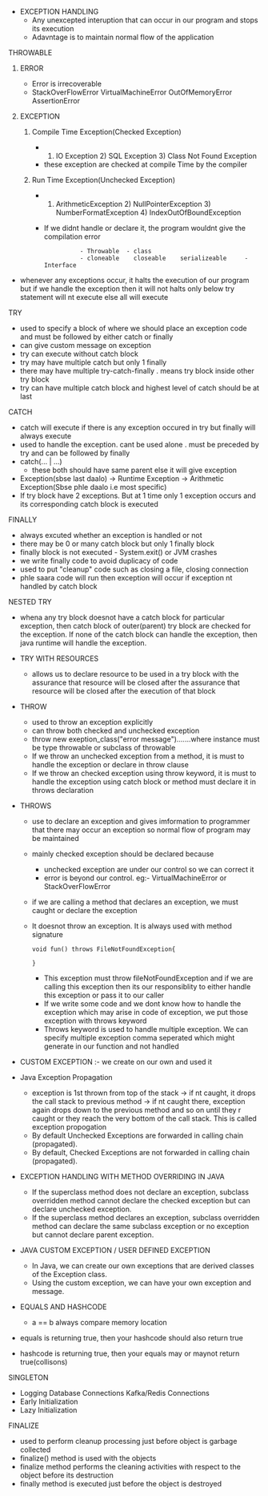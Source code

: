 - EXCEPTION HANDLING
   - Any unexcepted interuption that can occur in our program and stops its execution
   - Adavntage is to maintain normal flow of the application


THROWABLE

1) ERROR
    - Error is irrecoverable
    - StackOverFlowError    VirtualMachineError     OutOfMemoryError    AssertionError

2) EXCEPTION
    1) Compile Time Exception(Checked Exception)
        - 1) IO Exception    2) SQL Exception       3) Class Not Found Exception
        - these exception are checked at compile Time by the compiler

    2) Run Time Exception(Unchecked Exception)
        - 1) ArithmeticException   2) NullPointerException   3) NumberFormatException  4) IndexOutOfBoundException
        - If we didnt handle or declare it, the program wouldnt give the compilation error

                        - Throwable  - class
                        - cloneable    closeable    serializeable     -  Interface

- whenever any exceptions occur, it halts the execution of our program but if we handle the exception then it 
will not halts only below try statement will nt execute else all will execute

TRY
   - used to specify a block of where we should place an exception code and must be followed by either catch or finally
   - can give custom message on exception
   - try can execute without catch block
   - try may have multiple catch but only 1 finally
   - there may have multiple try-catch-finally . means try block inside other try block
   - try can have multiple catch block and highest level of catch should be at last

CATCH
   - catch will execute if there is any exception occured in try but finally will always execute
   - used to handle the exception. cant be used alone . must be preceded by try and can be followed by finally
   - catch(... | ...)
       - these both should have same parent else it will give exception
   - Exception(sbse last daalo) -> Runtime Exception -> Arithmetic Exception(Sbse phle daalo i.e most specific)
   - If try block have 2 exceptions. But at 1 time only 1 exception occurs and its corresponding catch block is executed

FINALLY
   - always excuted whether an exception is handled or not
   - there may be 0 or many catch block but only 1 finally block
   - finally block is not executed - System.exit()    or  JVM crashes
   - we write finally code to avoid duplicacy of code
   - used to put "cleanup" code such as closing a file, closing connection
   - phle saara code will run then exception will occur if exception nt handled by catch block

NESTED TRY
   - whena any try block doesnot have a catch block for particular exception, then catch block of outer(parent) try 
   block are checked for the exception. If none of the catch block can handle the exception, then java runtime will 
   handle the exception.


- TRY WITH RESOURCES
    - allows us to declare resource to be used in a try block with the assurance that resource will be closed after 
    the assurance that resource will be closed after the execution of that block



- THROW
    - used to throw an exception explicitly
    - can throw both checked and unchecked exception
    - throw new exeption_class("error message").......where instance must be type throwable or subclass of throwable
    - If we throw an unchecked exception from a method, it is must to handle the exception or declare in throw clause
    - If we throw an checked exception using throw keyword, it is must to handle the exception using catch block or method must declare it in throws declaration
    

- THROWS 
  - use to declare an exception and gives imformation to programmer that there may occur an exception so normal flow
  of program may be maintained
  - mainly checked exception should be declared because
      - unchecked exception are under our control so we can correct it
      - error is beyond our control. eg:- VirtualMachineError or StackOverFlowError
  - if we are calling a method that declares an exception, we must caught or declare the exception 
  - It doesnot throw an exception. It is always used with method signature

        void fun() throws FileNotFoundException{

        }

    - This exception must throw fileNotFoundException and if we are calling this exception then its our
    responsiblity to either handle this exception or pass it to our caller
    - If we write some code and we dont know how to handle the exception which may arise in code of exception, we 
    put those exception with throws keyword
    - Throws keyword is used to handle multiple exception. We can specify multiple exception comma seperated which 
  might generate in our function and not handled


- CUSTOM EXCEPTION :- we create on our own and used it


- Java Exception Propagation
     - exception is 1st thrown from top of the stack -> if nt caught, it drops the call stack to previous method
      -> if nt caught there, exception again drops down to the previous method and so on until they r caught or 
       they reach the very bottom of the call stack. This is called exception propogation
     - By default Unchecked Exceptions are forwarded in calling chain (propagated).
     - By default, Checked Exceptions are not forwarded in calling chain (propagated).


 - EXCEPTION HANDLING WITH METHOD OVERRIDING IN JAVA
     - If the superclass method does not declare an exception, subclass overridden method cannot declare the checked exception but can declare unchecked exception.
     - If the superclass method declares an exception, subclass overridden method can declare the same subclass 
     exception or no exception but cannot declare parent exception.


 - JAVA CUSTOM EXCEPTION / USER DEFINED EXCEPTION
     - In Java, we can create our own exceptions that are derived classes of the Exception class.
     - Using the custom exception, we can have your own exception and message.


- EQUALS AND HASHCODE
    - a == b always compare memory location

- equals is returning true, then your hashcode should also return true
- hashcode is returning true, then your equals may or maynot return true(collisons)


SINGLETON 
  - Logging        Database Connections     Kafka/Redis Connections
  - Early Initialization
  - Lazy Initialization 


FINALIZE
 - used to perform cleanup processing just before object is garbage collected
 - finalize() method is used with the objects
 - finalize method performs the cleaning activities with respect to the object before its destruction
 - finally method is executed just before the object is destroyed
